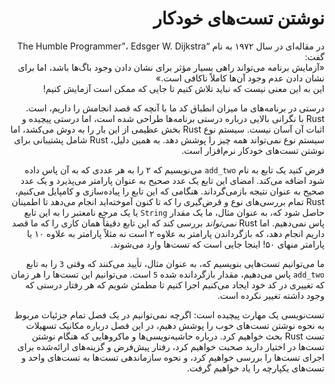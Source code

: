 <div dir="rtl">

# نوشتن تست‌های خودکار

در مقاله‌ای در سال ۱۹۷۲ به نام “The Humble Programmer”، Edsger W. Dijkstra گفت:  
«آزمایش برنامه می‌تواند راهی بسیار مؤثر برای نشان دادن وجود باگ‌ها باشد، اما برای نشان دادن عدم وجود آن‌ها کاملاً ناکافی است.»  
این به این معنی نیست که نباید تلاش کنیم تا جایی که ممکن است آزمایش کنیم!

درستی در برنامه‌های ما میزان انطباق کد ما با آنچه که قصد انجامش را داریم، است. Rust با نگرانی بالایی درباره درستی برنامه‌ها طراحی شده است، اما درستی پیچیده و اثبات آن آسان نیست. سیستم نوع Rust بخش عظیمی از این بار را به دوش می‌کشد، اما سیستم نوع نمی‌تواند همه چیز را پوشش دهد. به همین دلیل، Rust شامل پشتیبانی برای نوشتن تست‌های خودکار نرم‌افزار است.

فرض کنید یک تابع به نام `add_two` می‌نویسیم که ۲ را به هر عددی که به آن پاس داده شود اضافه می‌کند. امضای این تابع یک عدد صحیح به عنوان پارامتر می‌پذیرد و یک عدد صحیح به عنوان نتیجه بازمی‌گرداند. هنگامی که این تابع را پیاده‌سازی و کامپایل می‌کنیم، Rust تمام بررسی‌های نوع و قرض‌گیری را که تا کنون آموخته‌اید انجام می‌دهد تا اطمینان حاصل شود که، به عنوان مثال، ما یک مقدار `String` یا یک مرجع نامعتبر را به این تابع پاس نمی‌دهیم. اما Rust _نمی‌تواند_ بررسی کند که این تابع دقیقاً همان کاری را که ما قصد داریم انجام دهد، که بازگرداندن پارامتر به علاوه ۲ است نه مثلاً پارامتر به علاوه ۱۰ یا پارامتر منهای ۵۰! اینجا جایی است که تست‌ها وارد می‌شوند.

ما می‌توانیم تست‌هایی بنویسیم که، به عنوان مثال، تأیید می‌کنند که وقتی `3` را به تابع `add_two` پاس می‌دهیم، مقدار بازگردانده شده `5` است. می‌توانیم این تست‌ها را هر زمان که تغییری در کد خود ایجاد می‌کنیم اجرا کنیم تا مطمئن شویم که هر رفتار درستی که وجود داشته تغییر نکرده است.

تست‌نویسی یک مهارت پیچیده است: اگرچه نمی‌توانیم در یک فصل تمام جزئیات مربوط به نحوه نوشتن تست‌های خوب را پوشش دهیم، در این فصل درباره مکانیک تسهیلات تست Rust بحث خواهیم کرد. درباره حاشیه‌نویسی‌ها و ماکروهایی که هنگام نوشتن تست‌ها در اختیار دارید صحبت خواهیم کرد، رفتار پیش‌فرض و گزینه‌های ارائه‌شده برای اجرای تست‌ها را بررسی خواهیم کرد، و نحوه سازماندهی تست‌ها به تست‌های واحد و تست‌های یکپارچه را یاد خواهیم گرفت.

</div>